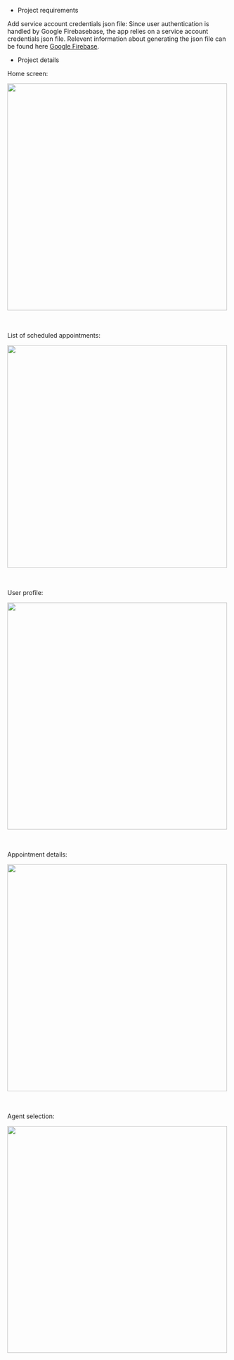 - Project requirements

Add service account credentials json file:
    Since user authentication is handled by Google Firebasebase, the app relies on a service account credentials json file.
    Relevent information about generating the json file can be found here [Google Firebase](https://firebase.google.com/docs/cloud-messaging/auth-server#:~:text=To%20authenticate%20a%20service%20account,confirm%20by%20clicking%20Generate%20Key).

- Project details

Home screen:

<img src="https://github.com/RaySD03/CarWash/assets/113494325/e899f891-9987-4032-bd1b-efa4123ae026" width="500" height="515">


<br /><br />
List of scheduled appointments:

<img src="https://github.com/RaySD03/CarWash/assets/113494325/cdb10699-4f06-4d98-89e3-59d7ae4ac851" width="500" height="505">


<br /><br />
User profile:

<img src="https://github.com/RaySD03/CarWash/assets/113494325/29012483-7d74-43e3-a0e6-f5f295466a6f" width="500" height="515">


<br /><br />
Appointment details:

<img src="https://github.com/RaySD03/CarWash/assets/113494325/a9b94601-6be2-4169-8e7d-1da1a6f43604" width="500" height="515">


<br /><br />
Agent selection:

<img src="https://github.com/RaySD03/CarWash/assets/113494325/ba488ddd-0253-4967-b49a-1bd586c921f7" width="500" height="515">
